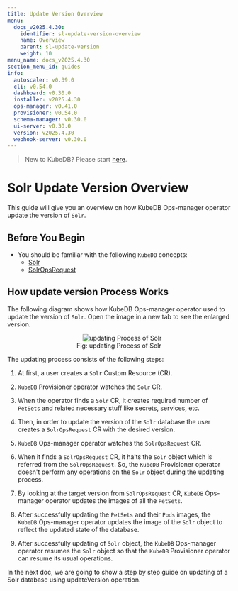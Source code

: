 ```yaml
---
title: Update Version Overview
menu:
  docs_v2025.4.30:
    identifier: sl-update-version-overview
    name: Overview
    parent: sl-update-version
    weight: 10
menu_name: docs_v2025.4.30
section_menu_id: guides
info:
  autoscaler: v0.39.0
  cli: v0.54.0
  dashboard: v0.30.0
  installer: v2025.4.30
  ops-manager: v0.41.0
  provisioner: v0.54.0
  schema-manager: v0.30.0
  ui-server: v0.30.0
  version: v2025.4.30
  webhook-server: v0.30.0
---
```


> New to KubeDB? Please start [here](/docs/v2025.4.30/README).

# Solr Update Version Overview

This guide will give you an overview on how KubeDB Ops-manager operator update the version of `Solr`.

## Before You Begin

- You should be familiar with the following `KubeDB` concepts:
    - [Solr](/docs/v2025.4.30/guides/solr/concepts/solr)
    - [SolrOpsRequest](/docs/v2025.4.30/guides/solr/concepts/solropsrequests)

## How update version Process Works

The following diagram shows how KubeDB Ops-manager operator used to update the version of `Solr`. Open the image in a new tab to see the enlarged version.

<figure align="center">
  <img alt="updating Process of Solr" src="/docs/v2025.4.30/images/day-2-operation/solr/update-version.svg">
<figcaption align="center">Fig: updating Process of Solr</figcaption>
</figure>

The updating process consists of the following steps:

1. At first, a user creates a `Solr` Custom Resource (CR).

2. `KubeDB` Provisioner  operator watches the `Solr` CR.

3. When the operator finds a `Solr` CR, it creates required number of `PetSets` and related necessary stuff like secrets, services, etc.

4. Then, in order to update the version of the `Solr` database the user creates a `SolrOpsRequest` CR with the desired version.

5. `KubeDB` Ops-manager operator watches the `SolrOpsRequest` CR.

6. When it finds a `SolrOpsRequest` CR, it halts the `Solr` object which is referred from the `SolrOpsRequest`. So, the `KubeDB` Provisioner  operator doesn't perform any operations on the `Solr` object during the updating process.

7. By looking at the target version from `SolrOpsRequest` CR, `KubeDB` Ops-manager operator updates the images of all the `PetSets`.

8. After successfully updating the `PetSets` and their `Pods` images, the `KubeDB` Ops-manager operator updates the image of the `Solr` object to reflect the updated state of the database.

9. After successfully updating of `Solr` object, the `KubeDB` Ops-manager operator resumes the `Solr` object so that the `KubeDB` Provisioner  operator can resume its usual operations.

In the next doc, we are going to show a step by step guide on updating of a Solr database using updateVersion operation.